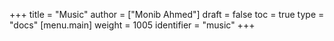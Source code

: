 +++
title = "Music"
author = ["Monib Ahmed"]
draft = false
toc = true
type = "docs"
[menu.main]
  weight = 1005
  identifier = "music"
+++
